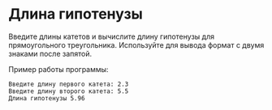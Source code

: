# Длина гипотенузы

Введите длины катетов и вычислите длину гипотенузы для прямоугольного треугольника.
Используйте для вывода формат с двумя знаками после запятой.

Пример работы программы:

```text
Введите длину первого катета: 2.3
Введите длину второго катета: 5.5
Длина гипотенузы 5.96
```
